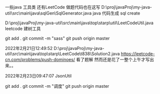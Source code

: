 
一些java 工具类 还有LeetCode 做题代码也在这写
D:\proj\javaProj\my-java-util\src\main\java\sqlGen\SqlGenerator.java
java 代码生成 sql create

D:\proj\javaProj\my-java-util\src\main\java\top\starp\util\LeetCodeUtil.java
leetcode 建树工具

git add .
git commit -m "sass"
git push origin master

2022年2月21日12:49:52
D:\proj\javaProj\my-java-util\src\main\java\top\starp\LeetCode\t838\Solution2.java
https://leetcode-cn.com/problems/push-dominoes/
看了题解 然而还是花了一整个上午才写出来。。

2022年2月23日09:47:07
JsonUtil


git add .
git commit -m "调度"
git push origin master
